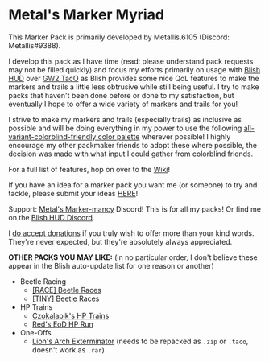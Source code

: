 # Metal's Marker Myriad
This Marker Pack is primarily developed by Metallis.6105 (Discord: Metallis#9388).

I develop this pack as I have time (read: please understand pack requests may not be filled quickly) and focus my efforts primarily on usage with [Blish HUD](https://blishhud.com/) over [GW2 TacO](http://www.gw2taco.com/) as Blish provides some nice QoL features to make the markers and trails a little less obtrusive while still being useful. I try to make packs that haven't been done before or done to my satisfaction, but eventually I hope to offer a wide variety of markers and trails for you!

I strive to make my markers and trails (especially trails) as inclusive as possible and will be doing everything in my power to use the following [all-variant-colorblind-friendly color palette](https://davidmathlogic.com/colorblind/#%23000000-%23E69F00-%2356B4E9-%23009E73-%23F0E442-%230072B2-%23D55E00-%23CC79A7) wherever possible! I highly encourage my other packmaker friends to adopt these where possible, the decision was made with what input I could gather from colorblind friends.

For a full list of features, hop on over to the [Wiki](https://github.com/Metallis/Metal-Marker-Myriad/wiki)!

If you have an idea for a marker pack you want me (or someone) to try and tackle, please submit your ideas [HERE](https://github.com/blish-hud/Blish-HUD/discussions/categories/requested-marker-packs)!

Support: [Metal's Marker-mancy](https://discord.gg/FP8dQj6KBj) Discord! This is for all my packs! Or find me  on the [Blish HUD Discord](https://discord.gg/FYKN3qh).

I [do accept donations](https://ko-fi.com/metallis) if you truly wish to offer more than your kind words. They're never expected, but they're absolutely always appreciated.

**OTHER PACKS YOU MAY LIKE:** (in no particular order, I don't believe these appear in the Blish auto-update list for one reason or another)
 - Beetle Racing
    - [\[RACE\] Beetle Races](https://goo.gl/AQmm4F)
    - [\[TINY\] Beetle Races](https://tinyarmy.org/beetle/)
- HP Trains
    - [Czokalapik's HP Trains](https://bitbucket.org/czokalapik/czokalapiks-guides-for-gw2taco/src/master/)
    - [Red's EoD HP Run](https://www.reddit.com/r/Guildwars2/comments/t56gak/taco_trails_for_eod_hps/)
- One-Offs
    - [Lion's Arch Exterminator](https://www.reddit.com/r/GW2TacO/comments/eazd7s/trail_and_markers_for_lions_arch_exterminator/) (needs to be repacked as `.zip` or `.taco`, doesn't work as `.rar`)
